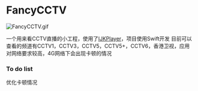 # FancyCCTV

![FancyCCTV.gif](http://upload-images.jianshu.io/upload_images/2992566-e94ab0cd8ae41ca7.gif?imageMogr2/auto-orient/strip)

一个用来看CCTV直播的小工程，使用了[IJKPlayer](https://github.com/Bilibili/ijkplayer)，项目使用Swift开发
目前可以查看的频道有CCTV1，CCTV3，CCTV5，CCTV5+，CCTV6，香港卫视，应用对网络要求较高，4G网络下会出现卡顿的情况

### To do list
优化卡顿情况
